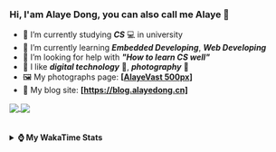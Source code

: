 ### Hi, **I'am Alaye Dong**, you can also call me **Alaye** 👋

- 📖 I’m currently studying ***CS*** 💻 in university
- 🌱 I’m currently learning ***Embedded Developing***, ***Web Developing***
- 🤔 I’m looking for help with ***"How to learn CS well"***
- 🤩 I like ***digital technology*** 📱, ***photography*** 📸
- 🖼️ My photographs page: **[[AlayeVast 500px](https://500px.com.cn/AlayeVast)]**
- 📰 My blog site: **[https://blog.alayedong.cn]**

<!--
[![Alaye's GitHub stats](https://github-readme-stats.vercel.app/api?username=Alaye-Dong&custom_title=Alaye%20Dong`s%20GitHub%20stats&show_icons=true&rank_icon=percentile&theme=transparent&include_all_commits=true&count_private=true)](https://github.com/anuraghazra/github-readme-stats) 
[![Top Langs](https://github-readme-stats.vercel.app/api/top-langs/?username=Alaye-Dong\&layout=compact&theme=transparent)](https://github.com/anuraghazra/github-readme-stats)
-->
<a href="https://github.com/anuraghazra/github-readme-stats">
  <img height=200 align="center" src="https://github-readme-stats.vercel.app/api?username=Alaye-Dong&custom_title=Alaye%20Dong`s%20GitHub%20stats&show_icons=true&rank_icon=percentile&theme=transparent&include_all_commits=true&count_private=true" />
</a>
<a href="https://github.com/anuraghazra/convoychat">
  <img height=200 align="center" src="https://github-readme-stats.vercel.app/api/top-langs/?username=Alaye-Dong&layout=compact&theme=transparent&include_all_commits=true&count_private=true&langs_count=8&card_width=300" />
</a>

<br />
<br />

<div style="display:none"> 
  <img src="https://visitor-badge.laobi.icu/badge?page_id=Alaye-Dong.Alaye-Dong"/>
</div>
<br />

<details>	
  <summary><b> ⌚ My WakaTime Stats </b></summary>

<br />

<!--START_SECTION:waka-->
![Code Time](http://img.shields.io/badge/Code%20Time-377%20hrs%201%20min-blue)

![Profile Views](http://img.shields.io/badge/Profile%20Views-0-blue)

![Lines of code](https://img.shields.io/badge/From%20Hello%20World%20I%27ve%20Written-816.6%20thousand%20lines%20of%20code-blue)

**🐱 My GitHub Data** 

> 📦 85.6 kB Used in GitHub's Storage 
 > 
> 🚫 Not Opted to Hire
 > 
> 📜 21 Public Repositories 
 > 
> 🔑 5 Private Repositories 
 > 
**I'm a Night 🦉** 

```text
🌞 Morning                83 commits          ██░░░░░░░░░░░░░░░░░░░░░░░   06.35 % 
🌆 Daytime                409 commits         ████████░░░░░░░░░░░░░░░░░   31.27 % 
🌃 Evening                545 commits         ██████████░░░░░░░░░░░░░░░   41.67 % 
🌙 Night                  271 commits         █████░░░░░░░░░░░░░░░░░░░░   20.72 % 
```
📅 **I'm Most Productive on Sunday** 

```text
Monday                   217 commits         ████░░░░░░░░░░░░░░░░░░░░░   16.59 % 
Tuesday                  153 commits         ███░░░░░░░░░░░░░░░░░░░░░░   11.70 % 
Wednesday                157 commits         ███░░░░░░░░░░░░░░░░░░░░░░   12.00 % 
Thursday                 224 commits         ████░░░░░░░░░░░░░░░░░░░░░   17.13 % 
Friday                   175 commits         ███░░░░░░░░░░░░░░░░░░░░░░   13.38 % 
Saturday                 152 commits         ███░░░░░░░░░░░░░░░░░░░░░░   11.62 % 
Sunday                   230 commits         ████░░░░░░░░░░░░░░░░░░░░░   17.58 % 
```


📊 **This Week I Spent My Time On** 

```text
💬 Programming Languages: 
Vue.js                   1 hr 18 mins        ███████████████████████░░   91.99 % 
JSON                     3 mins              █░░░░░░░░░░░░░░░░░░░░░░░░   04.31 % 
TypeScript               2 mins              █░░░░░░░░░░░░░░░░░░░░░░░░   03.51 % 
YAML                     0 secs              ░░░░░░░░░░░░░░░░░░░░░░░░░   00.15 % 
Markdown                 0 secs              ░░░░░░░░░░░░░░░░░░░░░░░░░   00.04 % 

🔥 Editors: 
VS Code                  1 hr 25 mins        █████████████████████████   100.00 % 

🐱‍💻 Projects: 
meaimos                  1 hr 25 mins        █████████████████████████   100.00 % 
```

**I Mostly Code in C** 

```text
TypeScript               6 repos             █████░░░░░░░░░░░░░░░░░░░░   20.69 % 
JavaScript               3 repos             ███░░░░░░░░░░░░░░░░░░░░░░   10.34 % 
C++                      3 repos             ███░░░░░░░░░░░░░░░░░░░░░░   10.34 % 
Java                     2 repos             ██░░░░░░░░░░░░░░░░░░░░░░░   06.90 % 
CSS                      1 repo              █░░░░░░░░░░░░░░░░░░░░░░░░   03.45 % 
```



**Timeline**

![Lines of Code chart](https://raw.githubusercontent.com/Alaye-Dong/Alaye-Dong/main/assets/bar_graph.png)


 Last Updated on 16/02/2025 18:42:37 UTC
<!--END_SECTION:waka-->

</details>
